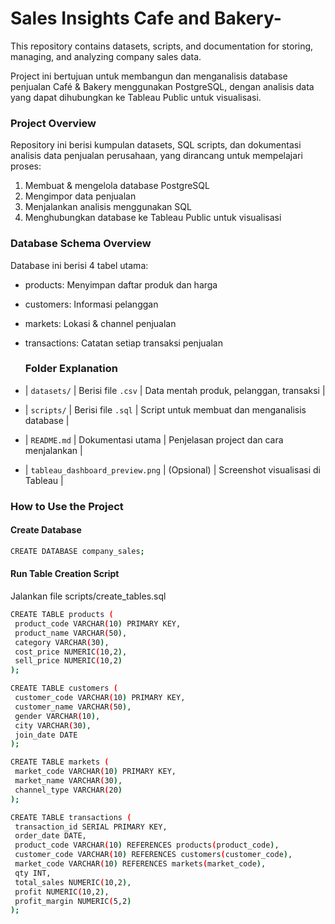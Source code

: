 # Sales Insights Cafe and Bakery-
This repository contains datasets, scripts, and documentation for storing, managing, and analyzing company sales data.

Project ini bertujuan untuk membangun dan menganalisis database penjualan Café & Bakery menggunakan PostgreSQL, dengan analisis data yang dapat dihubungkan ke Tableau Public untuk visualisasi.

### Project Overview

Repository ini berisi kumpulan datasets, SQL scripts, dan dokumentasi analisis data penjualan perusahaan, yang dirancang untuk mempelajari proses:
1. Membuat & mengelola database PostgreSQL
2. Mengimpor data penjualan
3. Menjalankan analisis menggunakan SQL
4. Menghubungkan database ke Tableau Public untuk visualisasi

### Database Schema Overview

Database ini berisi 4 tabel utama:
- products: Menyimpan daftar produk dan harga
- customers: Informasi pelanggan
- markets: Lokasi & channel penjualan
- transactions: Catatan setiap transaksi penjualan

  ### Folder Explanation

- | `datasets/`                     | Berisi file `.csv` | Data mentah produk, pelanggan, transaksi       |
- | `scripts/`                      | Berisi file `.sql` | Script untuk membuat dan menganalisis database |
- | `README.md`                     | Dokumentasi utama  | Penjelasan project dan cara menjalankan        |
- | `tableau_dashboard_preview.png` | (Opsional)         | Screenshot visualisasi di Tableau              |

### How to Use the Project
#### Create Database
 ```bash
CREATE DATABASE company_sales;
```

#### Run Table Creation Script
Jalankan file scripts/create_tables.sql
 ```bash
CREATE TABLE products (
  product_code VARCHAR(10) PRIMARY KEY,
  product_name VARCHAR(50),
  category VARCHAR(30),
  cost_price NUMERIC(10,2),
  sell_price NUMERIC(10,2)
);

CREATE TABLE customers (
  customer_code VARCHAR(10) PRIMARY KEY,
  customer_name VARCHAR(50),
  gender VARCHAR(10),
  city VARCHAR(30),
  join_date DATE
);

CREATE TABLE markets (
  market_code VARCHAR(10) PRIMARY KEY,
  market_name VARCHAR(30),
  channel_type VARCHAR(20)
);

CREATE TABLE transactions (
  transaction_id SERIAL PRIMARY KEY,
  order_date DATE,
  product_code VARCHAR(10) REFERENCES products(product_code),
  customer_code VARCHAR(10) REFERENCES customers(customer_code),
  market_code VARCHAR(10) REFERENCES markets(market_code),
  qty INT,
  total_sales NUMERIC(10,2),
  profit NUMERIC(10,2),
  profit_margin NUMERIC(5,2)
);
 ```
